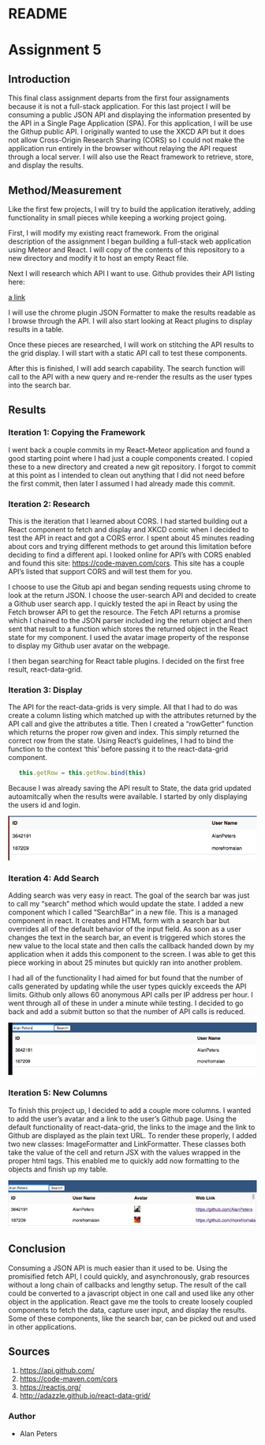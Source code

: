 # README

# Assignment 5

## Introduction

This final class assignment departs from the first four assignaments because it is not a full-stack application. For this last project I will be consuming a public JSON API and displaying the information presented by the API in a Single Page Application (SPA). For this application, I will be use the Githup public API. I originally wanted to use the XKCD API but it does not allow Cross-Origin Research Sharing (CORS) so I could not make the application run entirely in the browser without relaying the API request through a local server. I will also use the React framework to retrieve, store, and display the results. 

## Method/Measurement

Like the first few projects, I will try to build the application iteratively, adding functionality in small pieces while keeping a working project going. 

First, I will modify my existing react framework. From the original description of the assignment I began building a full-stack web application using Meteor and React. I will copy of the contents of this repository to a new directory and modify it to host an empty React file. 

Next I will research which API I want to use. Github provides their API listing here: 

[a link](https://api.github.com/)

I will use the chrome plugin JSON Formatter to make the results readable as I browse through the API. I will also start looking at React plugins to display results in a table. 

Once these pieces are researched, I will work on stitching the API results to the grid display. I will start with a static API call to test these components. 

After this is finished, I will add search capability. The search function will call to the API with a new query and re-render the results as the user types into the search bar. 


## Results 

### Iteration 1: Copying the Framework

I went back a couple commits in my React-Meteor application and found a good starting point where I had just a couple components created. I copied these to a new directory and created a new git repository. I forgot to commit at this point as I intended to clean out anything that I did not need before the first commit, then later I assumed I had already made this commit.

### Iteration 2: Research

This is the iteration that I learned about CORS. I had started building out a React component to fetch and display and XKCD comic when I decided to test the API in react and got a CORS error. I spent about 45 minutes reading about cors and trying different methods to get around this limitation before deciding to find a different api. I looked online for API’s with CORS enabled and found this site: https://code-maven.com/cors. This site has a couple API’s listed that support CORS and will test them for you. 

I choose to use the Gitub api and began sending requests using chrome to look at the return JSON. I choose the user-search API and decided to create a Github user search app. I quickly tested the api in React by using the Fetch browser API to get the resource. The Fetch API returns a promise which I chained to the JSON parser included ing the return object and then sent that result to a function which stores the returned object in the React state for my component. I used the avatar image property of the response to display my Github user avatar on the webpage.

I then began searching for React table plugins. I decided on the first free result, react-data-grid.

### Iteration 3: Display

The API for the react-data-grids is very simple. All that I had to do was create a column listing which matched up with the attributes returned by the API call and give the attributes a title. Then I created a “rowGetter” function which returns the proper row given and index. This simply returned the correct row from the state. Using React’s guidelines, I had to bind the function to the context ‘this’ before passing it to the react-data-grid component.

```javascript
   this.getRow = this.getRow.bind(this)
```

Because I was already saving the API result to State, the data grid updated autoamitcally when the results were available. I started by only displaying the users id and login. 

![Basic Display](/README_IMAGES/Picture_1.png?raw=true)

### Iteration 4: Add Search

Adding search was very easy in react. The goal of the search bar was just to call my “search” method which would update the state. I added a new component which I called “SearchBar” in a new file. This is a managed component in react. It creates and HTML form with a search bar but overrides all of the default behavior of the input field. As soon as a user changes the text in the search bar, an event is triggered which stores the new value to the local state and then calls the callback handed down by my application when it adds this component to the screen. I was able to get this piece working in about 25 minutes but quickly ran into another problem. 

I had all of the functionality I had aimed for but found that the number of calls generated by updating while the user types quickly exceeds the API limits. Github only allows 60 anonymous API calls per IP address per hour. I went through all of these in under a minute while testing. I decided to go back and add a submit button so that the number of API calls is reduced. 

![Basic Search](/README_IMAGES/Picture_2.png?raw=true)

### Iteration 5: New Columns

To finish this project up, I decided to add a couple more columns. I wanted to add the user’s avatar and a link to the user’s Github page. Using the default functionality of react-data-grid, the links to the image and the link to Github are displayed as the plain text URL. To render these properly, I added two new classes: ImageFormatter and LinkFormatter. These classes both take the value of the cell and return JSX with the values wrapped in the proper html tags. This enabled me to quickly add now formatting to the objects and finish up my table.

![New Columns](/README_IMAGES/Picture_3.png?raw=true)

## Conclusion

Consuming a JSON API is much easier than it used to be. Using the promisified fetch API, I could quickly, and asynchronously, grab resources without a long chain of callbacks and lengthy setup. The result of the call could be converted to a javascript object in one call and used like any other object in the application. React gave me the tools to create loosely coupled components to fetch the data, capture user input, and display the results. Some of these components, like the search bar, can be picked out and used in other applications.

## Sources

1. https://api.github.com/
2. https://code-maven.com/cors
3. https://reactjs.org/ 
4. http://adazzle.github.io/react-data-grid/ 


### Author
* Alan Peters
